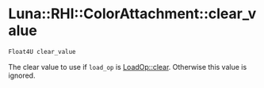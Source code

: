 # Luna::RHI::ColorAttachment::clear_value

```c++
Float4U clear_value
```

The clear value to use if `load_op` is [LoadOp::clear](group___r_h_i_1gga8d353cef0bd83ad8a6b73532498b26eea01bc6f8efa4202821e95f4fdf6298b30.md). Otherwise this value is ignored. 

